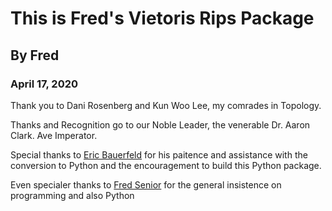 # This is Fred's Vietoris Rips Package
## By Fred
### April 17, 2020

Thank you to Dani Rosenberg and Kun Woo Lee, my comrades in Topology.

Thanks and Recognition go to our Noble Leader, the venerable Dr. Aaron Clark. Ave Imperator.


Special thanks to [Eric Bauerfeld](https://github.com/Didericis) for his paitence and assistance with the conversion to Python and the encouragement to build this Python package.

Even specialer thanks to [Fred Senior](https://github.com/fkaesmann) for the general insistence on programming and also Python
